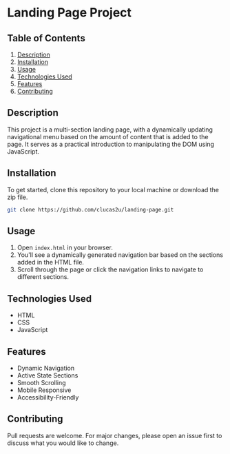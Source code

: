 # Landing Page Project

## Table of Contents

1. [Description](#description)
2. [Installation](#installation)
3. [Usage](#usage)
4. [Technologies Used](#technologies-used)
5. [Features](#features)
6. [Contributing](#contributing)

## Description

This project is a multi-section landing page, with a dynamically updating navigational menu based on the amount of content that is added to the page. It serves as a practical introduction to manipulating the DOM using JavaScript.

## Installation

To get started, clone this repository to your local machine or download the zip file.

```bash
git clone https://github.com/clucas2u/landing-page.git
```

## Usage

1. Open `index.html` in your browser.
2. You'll see a dynamically generated navigation bar based on the sections added in the HTML file.
3. Scroll through the page or click the navigation links to navigate to different sections.

## Technologies Used

- HTML
- CSS
- JavaScript

## Features

- Dynamic Navigation
- Active State Sections
- Smooth Scrolling
- Mobile Responsive
- Accessibility-Friendly

## Contributing

Pull requests are welcome. For major changes, please open an issue first to discuss what you would like to change.